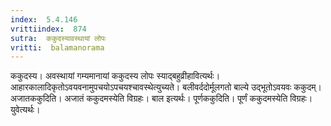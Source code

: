 ```yaml
---
index:  5.4.146
vrittiindex:  874
sutra:  ककुदस्यावस्थायां लोपः
vritti:  balamanorama 
---
```


ककुदस्य। अवस्थायां गम्यमानायां ककुदस्य लोपः स्याद्बहुव्रीहावित्यर्थः। आहारकालादिकृतोऽवयवनामुपचयोऽपचयश्चावस्थेत्युच्यते। बलीवर्ददोर्मूलगतो बाल्ये उद्भूतोऽवयवः ककुदम्। अजातककुदिति। अजातं ककुदमस्येति विग्रहः। बाल इत्यर्थः। पूर्णककुदिति। पूर्णं ककुदमस्येति विग्रहः। युवेत्यर्थः। 

